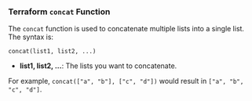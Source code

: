 ### Terraform `concat` Function

The `concat` function is used to concatenate multiple lists into a single list. The syntax is:

```hcl
concat(list1, list2, ...)
```



- **list1, list2, ...**: The lists you want to concatenate.

For example, `concat(["a", "b"], ["c", "d"])` would result in `["a", "b", "c", "d"]`.
